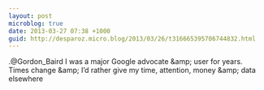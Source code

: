 ```yaml
---
layout: post
microblog: true
date: 2013-03-27 07:38 +1000
guid: http://desparoz.micro.blog/2013/03/26/t316665395706744832.html
---
```

.@Gordon_Baird I was a major Google advocate &amp;amp; user for years. Times change &amp;amp; I’d rather give my time, attention, money &amp;amp; data elsewhere
